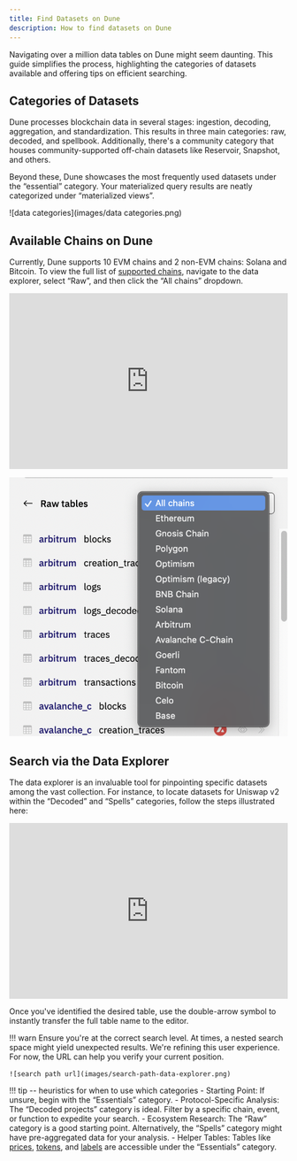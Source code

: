 ```yaml
---
title: Find Datasets on Dune
description: How to find datasets on Dune
---
```


Navigating over a million data tables on Dune might seem daunting. This guide simplifies the process, highlighting the categories of datasets available and offering tips on efficient searching.

## Categories of Datasets

Dune processes blockchain data in several stages: ingestion, decoding, aggregation, and standardization. This results in three main categories: raw, decoded, and spellbook. Additionally, there's a community category that houses community-supported off-chain datasets like Reservoir, Snapshot, and others.

Beyond these, Dune showcases the most frequently used datasets under the “essential” category. Your materialized query results are neatly categorized under “materialized views”.

![data categories](images/data categories.png)

## Available Chains on Dune
Currently, Dune supports 10 EVM chains and 2 non-EVM chains: Solana and Bitcoin. To view the full list of [supported chains](../../../data-tables), navigate to the data explorer, select “Raw”, and then click the “All chains” dropdown.

<div style="position: relative; padding-bottom: calc(55.052083333333336% + 41px); height: 0; width: 100%"><iframe src="https://demo.arcade.software/05AwYXRMlnz4rSqlgw91?embed" frameborder="0" loading="lazy" webkitallowfullscreen mozallowfullscreen allowfullscreen style="position: absolute; top: 0; left: 0; width: 100%; height: 100%;color-scheme: light;" title="How to navigate to raw all chains"></iframe></div>

![all chains on dune](images/all-chain-on-dune.png)

## Search via the Data Explorer
The data explorer is an invaluable tool for pinpointing specific datasets among the vast collection. For instance, to locate datasets for Uniswap v2 within the “Decoded” and “Spells” categories, follow the steps illustrated here:

<div style="position: relative; padding-bottom: calc(55.052083333333336% + 41px); height: 0; width: 100%"><iframe src="https://demo.arcade.software/YSB9hBYcupzYUiHVch4z?embed" frameborder="0" loading="lazy" webkitallowfullscreen mozallowfullscreen allowfullscreen style="position: absolute; top: 0; left: 0; width: 100%; height: 100%;color-scheme: light;" title="Search data explorer examples "></iframe></div>

Once you've identified the desired table, use the double-arrow symbol to instantly transfer the full table name to the editor.

!!! warn
    Ensure you're at the correct search level. At times, a nested search space might yield unexpected results. We're refining this user experience. For now, the URL can help you verify your current position.

    ![search path url](images/search-path-data-explorer.png)

!!! tip --  heuristics for when to use which categories
    - Starting Point: If unsure, begin with the “Essentials” category.
    - Protocol-Specific Analysis: The “Decoded projects” category is ideal. Filter by a specific chain, event, or function to expedite your search.
    - Ecosystem Research: The “Raw” category is a good starting point. Alternatively, the “Spells” category might have pre-aggregated data for your analysis.
    - Helper Tables: Tables like [prices](../../../data-tables/spellbook/top-tables/prices), [tokens](../../../data-tables/spellbook/top-tables/prices), and [labels](../../../data-tables/spellbook/top-tables/labels) are accessible under the “Essentials” category.
